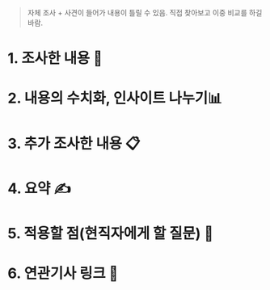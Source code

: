 > 자체 조사 + 사견이 들어가 내용이 틀릴 수 있음. 직접 찾아보고 이중 비교를 하길 바람.

# 1. 조사한 내용 📖

# 2. 내용의 수치화, 인사이트 나누기📊

# 3. 추가 조사한 내용 📋

# 4. 요약 ✍️

# 5. 적용할 점(현직자에게 할 질문) 🧐

# 6. 연관기사 링크 🔗